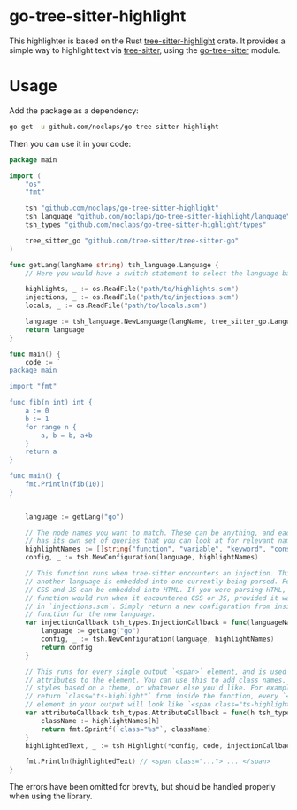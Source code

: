 # go-tree-sitter-highlight

This highlighter is based on the Rust [tree-sitter-highlight](https://crates.io/crates/tree-sitter-highlight) crate. It provides a simple way to highlight text via [tree-sitter](https://github.com/tree-sitter/tree-sitter), using the [go-tree-sitter](https://github.com/tree-sitter/go-tree-sitter) module.

# Usage

Add the package as a dependency:

```sh
go get -u github.com/noclaps/go-tree-sitter-highlight
```

Then you can use it in your code:

```go
package main

import (
	"os"
	"fmt"

	tsh "github.com/noclaps/go-tree-sitter-highlight"
	tsh_language "github.com/noclaps/go-tree-sitter-highlight/language"
	tsh_types "github.com/noclaps/go-tree-sitter-highlight/types"

	tree_sitter_go "github.com/tree-sitter/tree-sitter-go"
)

func getLang(langName string) tsh_language.Language {
	// Here you would have a switch statement to select the language based on `langName`.

	highlights, _ := os.ReadFile("path/to/highlights.scm")
	injections, _ := os.ReadFile("path/to/injections.scm")
	locals, _ := os.ReadFile("path/to/locals.scm")

	language := tsh_language.NewLanguage(langName, tree_sitter_go.Language(), highlights, injections, locals)
	return language
}

func main() {
	code := `
package main

import "fmt"

func fib(n int) int {
	a := 0
	b := 1
	for range n {
		a, b = b, a+b
	}
	return a
}

func main() {
	fmt.Println(fib(10))
}
`

	language := getLang("go")

	// The node names you want to match. These can be anything, and each language
	// has its own set of queries that you can look at for relevant names.
	highlightNames := []string{"function", "variable", "keyword", "constant"}
	config, _ := tsh.NewConfiguration(language, highlightNames)

	// This function runs when tree-sitter encounters an injection. This is when
	// another language is embedded into one currently being parsed. For example,
	// CSS and JS can be embedded into HTML. If you were parsing HTML, this
	// function would run when it encountered CSS or JS, provided it was included
	// in `injections.scm`. Simply return a new configuration from inside the
	// function for the new language.
	var injectionCallback tsh_types.InjectionCallback = func(languageName string) *tsh_types.Configuration {
		language := getLang("go")
		config, _ := tsh.NewConfiguration(language, highlightNames)
		return config
	}

	// This runs for every single output `<span>` element, and is used to add
	// attributes to the element. You can use this to add class names, inline
	// styles based on a theme, or whatever else you'd like. For example, if you
	// return `class="ts-highlight"` from inside the function, every `<span>`
	// element in your output will look like `<span class="ts-highlight">`.
	var attributeCallback tsh_types.AttributeCallback = func(h tsh_types.CaptureIndex, languageName string) string {
		className := highlightNames[h]
		return fmt.Sprintf(`class="%s"`, className)
	}
	highlightedText, _ := tsh.Highlight(*config, code, injectionCallback, attributeCallback)

	fmt.Println(highlightedText) // <span class="..."> ... </span>
}
```

The errors have been omitted for brevity, but should be handled properly when using the library.
